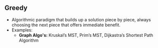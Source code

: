 ## Greedy
- Algorithmic paradigm that builds up a solution piece by piece, always choosing the next piece that offers immediate benefit. 
- Examples:
  - **Graph Algo's:** Kruskal’s MST, Prim’s MST, Dijkastra’s Shortest Path Algorithm
